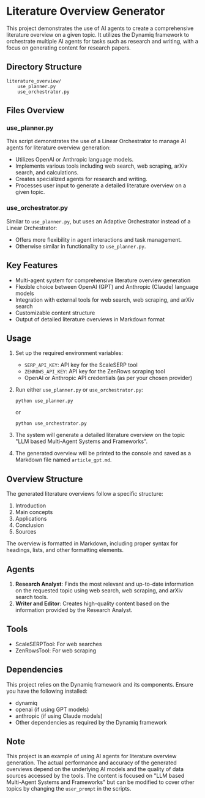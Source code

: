# Literature Overview Generator

This project demonstrates the use of AI agents to create a comprehensive literature overview on a given topic. It utilizes the Dynamiq framework to orchestrate multiple AI agents for tasks such as research and writing, with a focus on generating content for research papers.

## Directory Structure

```
literature_overview/
    use_planner.py
    use_orchestrator.py
```

## Files Overview

### use_planner.py

This script demonstrates the use of a Linear Orchestrator to manage AI agents for literature overview generation:

- Utilizes OpenAI or Anthropic language models.
- Implements various tools including web search, web scraping, arXiv search, and calculations.
- Creates specialized agents for research and writing.
- Processes user input to generate a detailed literature overview on a given topic.

### use_orchestrator.py

Similar to `use_planner.py`, but uses an Adaptive Orchestrator instead of a Linear Orchestrator:

- Offers more flexibility in agent interactions and task management.
- Otherwise similar in functionality to `use_planner.py`.

## Key Features

- Multi-agent system for comprehensive literature overview generation
- Flexible choice between OpenAI (GPT) and Anthropic (Claude) language models
- Integration with external tools for web search, web scraping, and arXiv search
- Customizable content structure
- Output of detailed literature overviews in Markdown format

## Usage

1. Set up the required environment variables:
   - `SERP_API_KEY`: API key for the ScaleSERP tool
   - `ZENROWS_API_KEY`: API key for the ZenRows scraping tool
   - OpenAI or Anthropic API credentials (as per your chosen provider)

2. Run either `use_planner.py` or `use_orchestrator.py`:
   ```
   python use_planner.py
   ```
   or
   ```
   python use_orchestrator.py
   ```

3. The system will generate a detailed literature overview on the topic "LLM based Multi-Agent Systems and Frameworks".

4. The generated overview will be printed to the console and saved as a Markdown file named `article_gpt.md`.

## Overview Structure

The generated literature overviews follow a specific structure:

1. Introduction
2. Main concepts
3. Applications
4. Conclusion
5. Sources

The overview is formatted in Markdown, including proper syntax for headings, lists, and other formatting elements.

## Agents

1. **Research Analyst**: Finds the most relevant and up-to-date information on the requested topic using web search, web scraping, and arXiv search tools.
2. **Writer and Editor**: Creates high-quality content based on the information provided by the Research Analyst.

## Tools

- ScaleSERPTool: For web searches
- ZenRowsTool: For web scraping

## Dependencies

This project relies on the Dynamiq framework and its components. Ensure you have the following installed:

- dynamiq
- openai (if using GPT models)
- anthropic (if using Claude models)
- Other dependencies as required by the Dynamiq framework

## Note

This project is an example of using AI agents for literature overview generation. The actual performance and accuracy of the generated overviews depend on the underlying AI models and the quality of data sources accessed by the tools. The content is focused on "LLM based Multi-Agent Systems and Frameworks" but can be modified to cover other topics by changing the `user_prompt` in the scripts.
